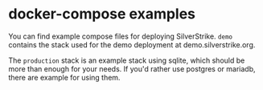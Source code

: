 # docker-compose examples

You can find example compose files for deploying SilverStrike. `demo` contains the stack used for the demo deployment at demo.silverstrike.org.

The `production` stack is an example stack using sqlite, which should be more than enough for your needs.
If you'd rather use postgres or mariadb, there are example for using them.

